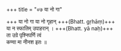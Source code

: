 +++
title = "०७ या नो गा"

+++
या नो गा या नो गृहान् +++(Bhatt. gṛhāṃ)+++  
या न स्फातिम् उपाहरान् । +++(Bhatt. yā naḥ)+++  
ता उग्रे पृश्निपर्णि त्वं  
कण्वा मा नीनश इतः ॥